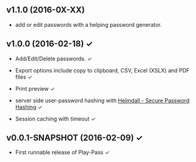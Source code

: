 v1.1.0 (2016-0X-XX)
-------------------

* add or edit passwords with a helping password generator.

v1.0.0 (2016-02-18) ✓
-------------------

* Add/Edit/Delete passwords. ✓
 
* Export options include copy to clipboard, CSV, Excel (XSLX) and PDF files ✓

* Print preview ✓

* server side user-password hashing with [Heimdall - Secure Password Hashing](https://github.com/qaware/heimdall) ✓

* Session caching with timeout ✓

v0.0.1-SNAPSHOT (2016-02-09) ✓
------------------------

* First runnable release of Play-Pass ✓
